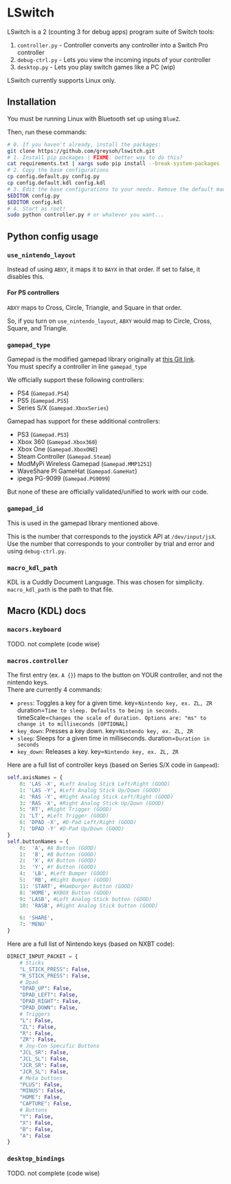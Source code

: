 # LSwitch
LSwitch is a 2 (counting 3 for debug apps) program suite of Switch tools:
1. `controller.py` - Controller converts any controller into a Switch Pro controller
2. `debug-ctrl.py` - Lets you view the incoming inputs of your controller
3. `desktop.py` - Lets you play switch games like a PC (wip)  
  
LSwitch currently supports Linux only. 
## Installation
You must be running Linux with Bluetooth set up using `BlueZ`.  
  
Then, run these commands:
```bash
# 0. If you haven't already, install the packages:
git clone https://github.com/greysoh/lswitch.git
# 1. Install pip packages | FIXME: better way to do this?
cat requirements.txt | xargs sudo pip install --break-system-packages
# 2. Copy the base configurations
cp config.default.py config.py
cp config.default.kdl config.kdl
# 3. Edit the base configurations to your needs. Remove the default macros unless you need them, and maybe add your own?
$EDITOR config.py
$EDITOR config.kdl
# 4. Start as root!
sudo python controller.py # or whatever you want...
```
## Python config usage
### `use_nintendo_layout`
Instead of using `ABXY`, it maps it to `BAYX` in that order. If set to false, it disables this.
#### For PS controllers
`ABXY` maps to Cross, Circle, Triangle, and Square in that order.  
  
So, if you turn on `use_nintendo_layout`, `ABXY` would map to Circle, Cross, Square, and Triangle.
### `gamepad_type`
Gamepad is the modified gamepad library originally at [this Git link](https://github.com/piborg/gamepad).  
You must specify a controller in line `gamepad_type`
  
We officially support these following controllers:
* PS4 (`Gamepad.PS4`)
* PS5 (`Gamepad.PS5`)
* Series S/X (`Gamepad.XboxSeries`)

Gamepad has support for these additional controllers:
* PS3 (`Gamepad.PS3`)
* Xbox 360 (`Gamepad.Xbox360`)
* Xbox One (`Gamepad.XboxONE`)
* Steam Controller (`Gamepad.Steam`)
* ModMyPi Wireless Gamepad (`Gamepad.MMP1251`)
* WaveShare PI GameHat (`Gamepad.GameHat`)
* ipega PG-9099 (`Gamepad.PG9099`)
  
But none of these are officially validated/unified to work with our code.
### `gamepad_id`
This is used in the gamepad library mentioned above.  
  
This is the number that corresponds to the joystick API at `/dev/input/jsX`. Use the number that corresponds to your controller by trial and error and using `debug-ctrl.py`.
### `macro_kdl_path`
KDL is a Cuddly Document Language. This was chosen for simplicity. `macro_kdl_path` is the path to that file.
## Macro (KDL) docs
### `macors.keyboard`
TODO. not complete (code wise)
### `macros.controller`
The first entry (ex. `A {}`) maps to the button on YOUR controller, and not the nintendo keys.  
There are currently 4 commands:
* `press`: Toggles a key for a given time. key=`Nintendo key, ex. ZL, ZR` duration=`Time to sleep. Defaults to being in seconds.` timeScale=`Changes the scale of duration. Options are: "ms" to change it to milliseconds [OPTIONAL]`
* `key_down`: Presses a key down. key=`Nintendo key, ex. ZL, ZR`
* `sleep`: Sleeps for a given time in milliseconds. duration=`Duration in seconds`
* `key_down`: Releases a key. key=`Nintendo key, ex. ZL, ZR`  
  
Here are a full list of controller keys (based on Series S/X code in `Gampead`):
```py
self.axisNames = {
    0: 'LAS -X', #Left Analog Stick Left/Right (GOOD)
    1: 'LAS -Y', #Left Analog Stick Up/Down (GOOD)
    4: 'RAS -Y', #Right Analog Stick Left/Right (GOOD)
    3: 'RAS -X', #Right Analog Stick Up/Down (GOOD)
    5: 'RT', #Right Trigger (GOOD)
    2: 'LT', #Left Trigger (GOOD)
    6: 'DPAD -X', #D-Pad Left/Right (GOOD)
    7: 'DPAD -Y' #D-Pad Up/Down (GOOD)
}
self.buttonNames = {
    0:  'A', #A Button (GOOD)
    1:  'B', #B Button (GOOD)
    2:  'X', #X Button (GOOD)
    3:  'Y', #Y Button (GOOD)
    4:  'LB', #Left Bumper (GOOD)
    5:  'RB', #Right Bumper (GOOD)
    11: 'START', #Hamburger Button (GOOD)
    8: 'HOME', #XBOX Button (GOOD)
    9: 'LASB', #Left Analog Stick button (GOOD)
    10: 'RASB', #Right Analog Stick button (GOOD)

    6: 'SHARE',
    7: 'MENU'
}
```
Here are a full list of Nintendo keys (based on NXBT code):
```py
DIRECT_INPUT_PACKET = {
    # Sticks
    "L_STICK_PRESS": False,
    "R_STICK_PRESS": False,
    # Dpad
    "DPAD_UP": False,
    "DPAD_LEFT": False,
    "DPAD_RIGHT": False,
    "DPAD_DOWN": False,
    # Triggers
    "L": False,
    "ZL": False,
    "R": False,
    "ZR": False,
    # Joy-Con Specific Buttons
    "JCL_SR": False,
    "JCL_SL": False,
    "JCR_SR": False,
    "JCR_SL": False,
    # Meta buttons
    "PLUS": False,
    "MINUS": False,
    "HOME": False,
    "CAPTURE": False,
    # Buttons
    "Y": False,
    "X": False,
    "B": False,
    "A": False
}
```
### `desktop_bindings`
TODO. not complete (code wise)